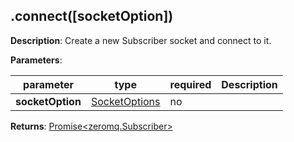 ## .connect([socketOption])

**Description**: Create a new Subscriber socket and connect to it.

**Parameters**:

| parameter                                 | type            | required           | Description                                                                                                                                                                    |
|-------------------------------------------|-----------------|--------------------| ------------------------------------------------------------------------------------------------------------------------------------------------------------------------------ |
| **socketOption**                          | [SocketOptions<Subscriber>](http://zeromq.github.io/zeromq.js/classes/subscriber.html#constructor)          | no                |                                                                                                                                     |

**Returns**: [Promise<zeromq.Subscriber>](http://zeromq.github.io/zeromq.js/classes/subscriber.html)

